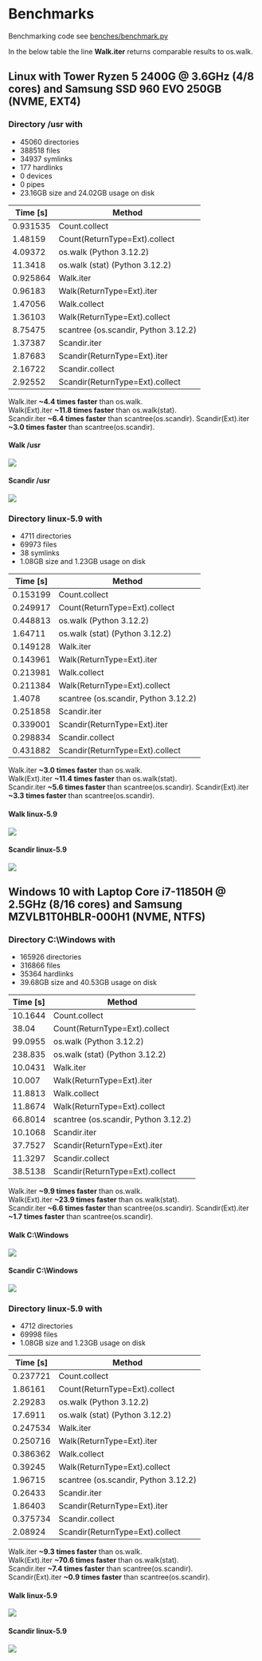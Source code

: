 # Benchmarks

Benchmarking code see [benches/benchmark.py](../benches/benchmark.py)

In the below table the line **Walk.iter** returns comparable
results to os.walk.

## Linux with Tower Ryzen 5 2400G @ 3.6GHz (4/8 cores) and Samsung SSD 960 EVO 250GB (NVME, EXT4)

### Directory /usr with

- 45060 directories
- 388518 files
- 34937 symlinks
- 177 hardlinks
- 0 devices
- 0 pipes
- 23.16GB size and 24.02GB usage on disk

|   Time [s] | Method                               |
|------------|--------------------------------------|
|   0.931535 | Count.collect                        |
|   1.48159  | Count(ReturnType=Ext).collect        |
|   4.09372  | os.walk (Python 3.12.2)              |
|  11.3418   | os.walk (stat) (Python 3.12.2)       |
|   0.925864 | Walk.iter                            |
|   0.96183  | Walk(ReturnType=Ext).iter            |
|   1.47056  | Walk.collect                         |
|   1.36103  | Walk(ReturnType=Ext).collect         |
|   8.75475  | scantree (os.scandir, Python 3.12.2) |
|   1.37387  | Scandir.iter                         |
|   1.87683  | Scandir(ReturnType=Ext).iter         |
|   2.16722  | Scandir.collect                      |
|   2.92552  | Scandir(ReturnType=Ext).collect      |

Walk.iter **~4.4 times faster** than os.walk.  
Walk(Ext).iter **~11.8 times faster** than os.walk(stat).  
Scandir.iter **~6.4 times faster** than scantree(os.scandir).
Scandir(Ext).iter **~3.0 times faster** than scantree(os.scandir).

#### Walk /usr

![](images/linux_walk_usr.png)

#### Scandir /usr

![](images/linux_scandir_usr.png)

### Directory linux-5.9 with

- 4711 directories
- 69973 files
- 38 symlinks
- 1.08GB size and 1.23GB usage on disk

|   Time [s] | Method                               |
|------------|--------------------------------------|
|   0.153199 | Count.collect                        |
|   0.249917 | Count(ReturnType=Ext).collect        |
|   0.448813 | os.walk (Python 3.12.2)              |
|   1.64711  | os.walk (stat) (Python 3.12.2)       |
|   0.149128 | Walk.iter                            |
|   0.143961 | Walk(ReturnType=Ext).iter            |
|   0.213981 | Walk.collect                         |
|   0.211384 | Walk(ReturnType=Ext).collect         |
|   1.4078   | scantree (os.scandir, Python 3.12.2) |
|   0.251858 | Scandir.iter                         |
|   0.339001 | Scandir(ReturnType=Ext).iter         |
|   0.298834 | Scandir.collect                      |
|   0.431882 | Scandir(ReturnType=Ext).collect      |

Walk.iter **~3.0 times faster** than os.walk.  
Walk(Ext).iter **~11.4 times faster** than os.walk(stat).  
Scandir.iter **~5.6 times faster** than scantree(os.scandir).
Scandir(Ext).iter **~3.3 times faster** than scantree(os.scandir).

#### Walk linux-5.9

![](images/linux_walk_linux-5.9.png)

#### Scandir linux-5.9

![](images/linux_scandir_linux-5.9.png)

## Windows 10 with Laptop Core i7-11850H @ 2.5GHz (8/16 cores) and Samsung MZVLB1T0HBLR-000H1 (NVME, NTFS)

### Directory C:\Windows with

- 165926 directories
- 316866 files
- 35364 hardlinks
- 39.68GB size and 40.53GB usage on disk

|   Time [s] | Method                               |
|------------|--------------------------------------|
|    10.1644 | Count.collect                        |
|    38.04   | Count(ReturnType=Ext).collect        |
|    99.0955 | os.walk (Python 3.12.2)              |
|   238.835  | os.walk (stat) (Python 3.12.2)       |
|    10.0431 | Walk.iter                            |
|    10.007  | Walk(ReturnType=Ext).iter            |
|    11.8813 | Walk.collect                         |
|    11.8674 | Walk(ReturnType=Ext).collect         |
|    66.8014 | scantree (os.scandir, Python 3.12.2) |
|    10.1068 | Scandir.iter                         |
|    37.7527 | Scandir(ReturnType=Ext).iter         |
|    11.3297 | Scandir.collect                      |
|    38.5138 | Scandir(ReturnType=Ext).collect      |

Walk.iter **~9.9 times faster** than os.walk.  
Walk(Ext).iter **~23.9 times faster** than os.walk(stat).  
Scandir.iter **~6.6 times faster** than scantree(os.scandir).
Scandir(Ext).iter **~1.7 times faster** than scantree(os.scandir).

#### Walk C:\Windows

![](images/windows_walk_windows.png)

#### Scandir C:\Windows

![](images/windows_scandir_windows.png)

### Directory linux-5.9 with

- 4712 directories
- 69998 files
- 1.08GB size and 1.23GB usage on disk

|   Time [s] | Method                               |
|------------|--------------------------------------|
|   0.237721 | Count.collect                        |
|   1.86161  | Count(ReturnType=Ext).collect        |
|   2.29283  | os.walk (Python 3.12.2)              |
|  17.6911   | os.walk (stat) (Python 3.12.2)       |
|   0.247534 | Walk.iter                            |
|   0.250716 | Walk(ReturnType=Ext).iter            |
|   0.386362 | Walk.collect                         |
|   0.39245  | Walk(ReturnType=Ext).collect         |
|   1.96715  | scantree (os.scandir, Python 3.12.2) |
|   0.26433  | Scandir.iter                         |
|   1.86403  | Scandir(ReturnType=Ext).iter         |
|   0.375734 | Scandir.collect                      |
|   2.08924  | Scandir(ReturnType=Ext).collect      |

Walk.iter **~9.3 times faster** than os.walk.  
Walk(Ext).iter **~70.6 times faster** than os.walk(stat).  
Scandir.iter **~7.4 times faster** than scantree(os.scandir).  
Scandir(Ext).iter **~0.9 times faster** than scantree(os.scandir).

#### Walk linux-5.9

![](images/windows_walk_linux-5.9.png)

#### Scandir linux-5.9

![](images/windows_scandir_linux-5.9.png)
